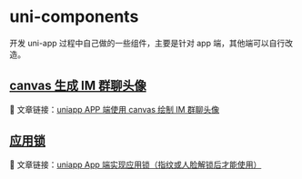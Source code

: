 # uni-components

开发 uni-app 过程中自己做的一些组件，主要是针对 app 端，其他端可以自行改造。

## [canvas 生成 IM 群聊头像](./pages/groupAvatar/components/gAvatar/README.md)
🔗 文章链接：[uniapp APP 端使用 canvas 绘制 IM 群聊头像](https://evolly.one/2021/10/19/168-uniapp-im-group-avatar/)

## [应用锁](./pages/mask/mask/README.md)
🔗 文章链接：[uniapp App 端实现应用锁（指纹或人脸解锁后才能使用）](https://evolly.one/2021/10/20/169-uniapp-app-lock/)